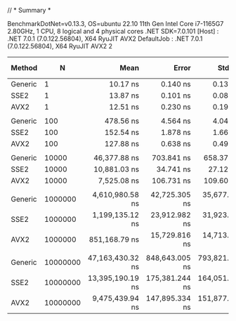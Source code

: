 // * Summary *

BenchmarkDotNet=v0.13.3, OS=ubuntu 22.10
11th Gen Intel Core i7-1165G7 2.80GHz, 1 CPU, 8 logical and 4 physical cores
.NET SDK=7.0.101
  [Host]     : .NET 7.0.1 (7.0.122.56804), X64 RyuJIT AVX2
  DefaultJob : .NET 7.0.1 (7.0.122.56804), X64 RyuJIT AVX2
2

|  Method |        N |             Mean |          Error |         StdDev | Ratio | RatioSD |   Gen0 | Allocated | Alloc Ratio |
|-------- |--------- |-----------------:|---------------:|---------------:|------:|--------:|-------:|----------:|------------:|
| Generic |        1 |         10.17 ns |       0.140 ns |       0.131 ns |  1.00 |    0.00 |      - |         - |          NA |
|    SSE2 |        1 |         13.87 ns |       0.101 ns |       0.084 ns |  1.36 |    0.02 |      - |         - |          NA |
|    AVX2 |        1 |         12.51 ns |       0.230 ns |       0.192 ns |  1.23 |    0.02 |      - |         - |          NA |
|         |          |                  |                |                |       |         |        |           |             |
| Generic |      100 |        478.56 ns |       4.564 ns |       4.046 ns |  1.00 |    0.00 |      - |         - |          NA |
|    SSE2 |      100 |        152.54 ns |       1.878 ns |       1.665 ns |  0.32 |    0.00 | 0.0484 |     304 B |          NA |
|    AVX2 |      100 |        127.88 ns |       0.638 ns |       0.498 ns |  0.27 |    0.00 | 0.0892 |     560 B |          NA |
|         |          |                  |                |                |       |         |        |           |             |
| Generic |    10000 |     46,377.88 ns |     703.841 ns |     658.374 ns |  1.00 |    0.00 |      - |         - |          NA |
|    SSE2 |    10000 |     10,881.03 ns |      34.741 ns |      27.123 ns |  0.24 |    0.00 | 0.0458 |     304 B |          NA |
|    AVX2 |    10000 |      7,525.08 ns |     106.731 ns |     109.605 ns |  0.16 |    0.00 | 0.0763 |     560 B |          NA |
|         |          |                  |                |                |       |         |        |           |             |
| Generic |  1000000 |  4,610,980.58 ns |  42,725.305 ns |  35,677.565 ns |  1.00 |    0.00 |      - |       7 B |        1.00 |
|    SSE2 |  1000000 |  1,199,135.12 ns |  23,912.982 ns |  31,923.144 ns |  0.26 |    0.01 |      - |     306 B |       43.71 |
|    AVX2 |  1000000 |    851,168.79 ns |  15,729.816 ns |  14,713.680 ns |  0.18 |    0.00 |      - |     561 B |       80.14 |
|         |          |                  |                |                |       |         |        |           |             |
| Generic | 10000000 | 47,163,430.32 ns | 848,643.005 ns | 793,821.194 ns |  1.00 |    0.00 |      - |      85 B |        1.00 |
|    SSE2 | 10000000 | 13,395,190.19 ns | 175,381.244 ns | 164,051.724 ns |  0.28 |    0.01 |      - |     319 B |        3.75 |
|    AVX2 | 10000000 |  9,475,439.94 ns | 147,895.334 ns | 151,877.619 ns |  0.20 |    0.00 |      - |     575 B |        6.76 |